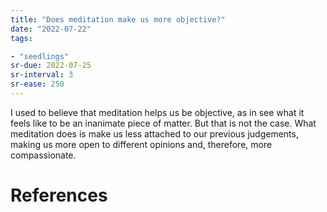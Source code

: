 ```yaml
---
title: "Does meditation make us more objective?"
date: "2022-07-22"
tags:

- "seedlings"
sr-due: 2022-07-25
sr-interval: 3
sr-ease: 250
---
```


I used to believe that meditation helps us be objective, as in see what it feels like to be an inanimate piece of matter. But that is not the case. What meditation does is make us less attached to our previous judgements, making us more open to different opinions and, therefore, more compassionate.

# References
